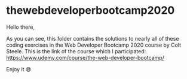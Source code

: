 # thewebdeveloperbootcamp2020

Hello there,

As you can see, this folder contains the solutions to nearly all of these coding exercises in the Web Developer Bootcamp 2020 course by Colt Steele.
This is the link of the course which I participated: https://www.udemy.com/course/the-web-developer-bootcamp/

Enjoy it :smile:
